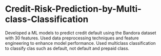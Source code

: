 # Credit-Risk-Prediction-by-Multi-class-Classification
Developed a ML models to predict credit default using the Bandora dataset with 30 features. Used data preprocessing techniques and feature engineering to enhance model performance. Used  multiclass classification to classify clas such as default, not default and prepaid class.
